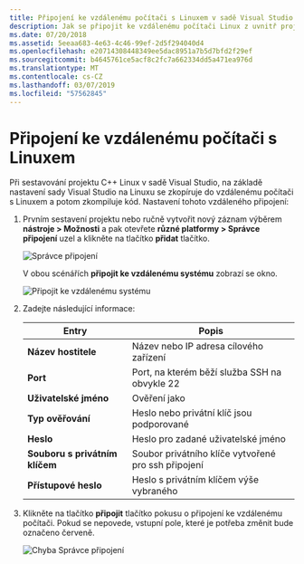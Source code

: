 ```yaml
---
title: Připojení ke vzdálenému počítači s Linuxem v sadě Visual Studio
description: Jak se připojit ke vzdálenému počítači Linux z uvnitř projektu Visual Studio C++.
ms.date: 07/20/2018
ms.assetid: 5eeaa683-4e63-4c46-99ef-2d5f294040d4
ms.openlocfilehash: e20714308448349ee5dac8951a7b5d7bfd2f29ef
ms.sourcegitcommit: b4645761ce5acf8c2fc7a662334dd5a471ea976d
ms.translationtype: MT
ms.contentlocale: cs-CZ
ms.lasthandoff: 03/07/2019
ms.locfileid: "57562845"
---
```

# <a name="connect-to-your-remote-linux-computer"></a>Připojení ke vzdálenému počítači s Linuxem

Při sestavování projektu C++ Linux v sadě Visual Studio, na základě nastavení sady Visual Studio na Linuxu se zkopíruje do vzdálenému počítači s Linuxem a potom zkompiluje kód. Nastavení tohoto vzdáleného připojení:

1. Prvním sestavení projektu nebo ručně vytvořit nový záznam výběrem **nástroje > Možnosti** a pak otevřete **různé platformy > Správce připojení** uzel a klikněte na tlačítko **přidat** tlačítko.

   ![Správce připojení](media/settings_connectionmanager.png)

   V obou scénářích **připojit ke vzdálenému systému** zobrazí se okno.

   ![Připojit ke vzdálenému systému](media/connect.png)

1. Zadejte následující informace:

   | Entry | Popis
   | ----- | ---
   | **Název hostitele**           | Název nebo IP adresa cílového zařízení
   | **Port**                | Port, na kterém běží služba SSH na obvykle 22
   | **Uživatelské jméno**           | Ověření jako
   | **Typ ověřování** | Heslo nebo privátní klíč jsou podporované
   | **Heslo**            | Heslo pro zadané uživatelské jméno
   | **Souboru s privátním klíčem**    | Soubor privátního klíče vytvořené pro ssh připojení
   | **Přístupové heslo**          | Heslo s privátním klíčem výše vybraného

1. Klikněte na tlačítko **připojit** tlačítko pokusu o připojení ke vzdálenému počítači.  Pokud se nepovede, vstupní pole, které je potřeba změnit bude označeno červeně.

   ![Chyba Správce připojení](media/settings_connectionmanagererror.png)